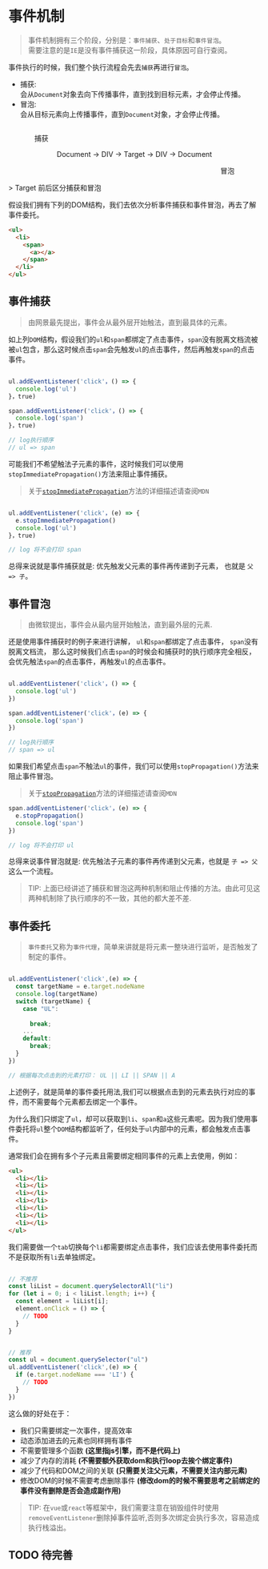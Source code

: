 # 事件机制

> 事件机制拥有三个阶段，分别是：`事件捕获`、`处于目标`和`事件冒泡`。  
> 需要注意的是`IE`是没有事件捕获这一阶段，具体原因可自行查阅。

事件执行的时候，我们整个执行流程会先去`捕获`再进行`冒泡`。
* 捕获:  
  会从`Document`对象去向下传播事件，直到找到目标元素，才会停止传播。
* 冒泡:  
  会从目标元素向上传播事件，直到`Document`对象，才会停止传播。  


<!-- TODO: 后续更换成图片 -->
<div style="text-align:center">
  <div style="text-align:center;width:400px;display:inline-block;">
    <p style="text-align:left">捕获</p>
    Document -> DIV -> Target -> DIV -> Document
    <p style="text-align:right">冒泡</p>
  </div>
</div>
> Target 前后区分捕获和冒泡


假设我们拥有下列的DOM结构，我们去依次分析事件捕获和事件冒泡，再去了解事件委托。

```html
<ul>
  <li>
    <span>
      <a></a>
    </span>  
  </li>
</ul>  
```

## 事件捕获
> 由网景最先提出，事件会从最外层开始触法，直到最具体的元素。

如上列`DOM`结构，假设我们的`ul`和`span`都绑定了点击事件，`span`没有脱离文档流被被`ul`包含，那么这时候点击`span`会先触发`ul`的点击事件，然后再触发`span`的点击事件。

```js

ul.addEventListener('click'，() => {
  console.log('ul')
}，true)

span.addEventListener('click'，() => {
  console.log('span')
}，true)

// log执行顺序
// ul => span

```

可能我们不希望触法子元素的事件，这时候我们可以使用`stopImmediatePropagation()`方法来阻止事件捕获。
> 关于[`stopImmediatePropagation`](https://developer.mozilla.org/zh-CN/docs/Web/API/Event/stopImmediatePropagation)方法的详细描述请查阅`MDN`

```js

ul.addEventListener('click'，(e) => {
  e.stopImmediatePropagation()
  console.log('ul')
}，true)

// log 将不会打印 span

```

总得来说就是事件捕获就是: 优先触发父元素的事件再传递到子元素， 也就是 `父 => 子`。


## 事件冒泡
> 由微软提出，事件会从最内层开始触法，直到最外层的元素.

还是使用事件捕获时的例子来进行讲解， `ul`和`span`都绑定了点击事件， `span`没有脱离文档流， 那么这时候我们点击`span`的时候会和捕获时的执行顺序完全相反， 会优先触法`span`的点击事件，再触发`ul`的点击事件。

```js

ul.addEventListener('click'，() => {
  console.log('ul')
})

span.addEventListener('click'，(e) => {
  console.log('span')
})

// log执行顺序
// span => ul

```

如果我们希望点击`span`不触法`ul`的事件，我们可以使用`stopPropagation()`方法来阻止事件冒泡。
> 关于[`stopPropagation`](https://developer.mozilla.org/zh-CN/docs/Web/API/Event/stopPropagation)方法的详细描述请查阅`MDN`

```js
span.addEventListener('click'，(e) => {
  e.stopPropagation()
  console.log('span')
})

// log 将不会打印 ul
```

总得来说事件冒泡就是: 优先触法子元素的事件再传递到父元素，也就是 `子 => 父`这么一个流程。


> TIP: 上面已经讲述了捕获和冒泡这两种机制和阻止传播的方法。由此可见这两种机制除了执行顺序的不一致，其他的都大差不差.



## 事件委托
> `事件委托`又称为`事件代理`，简单来讲就是将元素一整块进行监听，是否触发了制定的事件。  

```js

ul.addEventListener('click',(e) => {
  const targetName = e.target.nodeName
  console.log(targetName)
  switch (targetName) {
    case "UL":
      
      break;
    ...
    default:
      break;
  }
})

// 根据每次点击到的元素打印： UL || LI || SPAN || A

```

上述例子，就是简单的事件委托用法,我们可以根据点击到的元素去执行对应的事件，而不需要每个元素都去绑定一个事件。

为什么我们只绑定了`ul`，却可以获取到`li`、`span`和`a`这些元素呢。因为我们使用事件委托将`ul`整个`DOM`结构都监听了，任何处于`ul`内部中的元素，都会触发点击事件。

通常我们会在拥有多个子元素且需要绑定相同事件的元素上去使用，例如：

```html
<ul>
  <li></li>
  <li></li>
  <li></li>
  <li></li>
  <li></li>
  <li></li>
  <li></li>
</ul>
```

我们需要做一个`tab`切换每个`li`都需要绑定点击事件，我们应该去使用事件委托而不是获取所有`li`去单独绑定。

```js

// 不推荐
const liList = document.querySelectorAll("li")
for (let i = 0; i < liList.length; i++) {
  const element = liList[i];
  element.onClick = () => {
    // TODO
  }
}


// 推荐
const ul = document.querySelector("ul")
ul.addEventListener('click',(e) => {
  if (e.target.nodeName === 'LI') {
    // TODO
  }
})

```

这么做的好处在于：
* 我们只需要绑定一次事件，提高效率
* 动态添加进去的元素也同样拥有事件
* 不需要管理多个函数 <b>(这里指js引擎，而不是代码上)</b>
* 减少了内存的消耗 <b>(不需要额外获取dom和执行loop去挨个绑定事件)</b>
* 减少了代码和DOM之间的关联 <b>(只需要关注父元素，不需要关注内部元素)</b>
* 修改DOM的时候不需要考虑删除事件 <b>(修改dom的时候不需要思考之前绑定的事件没有删除是否会造成副作用)</b>

> TIP: 在`vue`或`react`等框架中，我们需要注意在销毁组件时使用`removeEventListener`删除掉事件监听,否则多次绑定会执行多次，容易造成执行栈溢出。


## TODO 待完善







